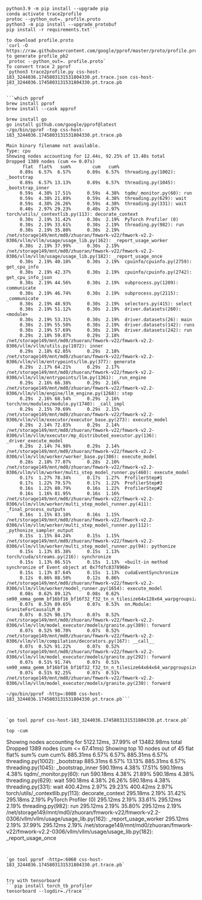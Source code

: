 ```conda create -n trace2profile python=3.10 cmake
python3.9 -m pip install --upgrade pip
conda activate trace2profile
protoc --python_out=. profile.proto
python3 -m pip install --upgrade protobuf
pip install -r requirements.txt```

to download profile.proto 
`curl -O https://raw.githubusercontent.com/google/pprof/master/proto/profile.proto`
to generate profile_pb2
`protoc --python_out=. profile.proto`
To convert trace 2 pprof
`python3 trace2profile.py css-host-183_3244036.1745803131531804330.pt.trace.json css-host-183_3244036.1745803131531804330.pt.trace.pb
`

```which pprof
brew install pprof
brew install --cask approf

brew install go
go install github.com/google/pprof@latest
~/go/bin/pprof -top css-host-183_3244036.1745803131531804330.pt.trace.pb
```

```
Main binary filename not available.
Type: cpu
Showing nodes accounting for 12.44s, 92.25% of 13.48s total
Dropped 1389 nodes (cum <= 0.07s)
      flat  flat%   sum%        cum   cum%
     0.89s  6.57%  6.57%      0.89s  6.57%  threading.py(1002): _bootstrap
     0.89s  6.57% 13.13%      0.89s  6.57%  threading.py(1045): _bootstrap_inner
     0.59s  4.38% 17.51%      0.59s  4.38%  tqdm/_monitor.py(60): run
     0.59s  4.38% 21.89%      0.59s  4.38%  threading.py(629): wait
     0.59s  4.38% 26.26%      0.59s  4.38%  threading.py(331): wait
     0.40s  2.97% 29.23%      0.40s  2.97%  torch/utils/_contextlib.py(113): decorate_context
     0.30s  2.19% 31.42%      0.30s  2.19%  PyTorch Profiler (0)
     0.30s  2.19% 33.61%      0.30s  2.19%  threading.py(982): run
     0.30s  2.19% 35.80%      0.30s  2.19%  /net/storage149/mnt/md0/zhuoran/fmwork-v22/fmwork-v2.2-0306/vllm/vllm/usage/usage_lib.py(162): _report_usage_worker
     0.30s  2.19% 37.99%      0.30s  2.19%  /net/storage149/mnt/md0/zhuoran/fmwork-v22/fmwork-v2.2-0306/vllm/vllm/usage/usage_lib.py(182): _report_usage_once
     0.30s  2.19% 40.18%      0.30s  2.19%  cpuinfo/cpuinfo.py(2759): get_cpu_info
     0.30s  2.19% 42.37%      0.30s  2.19%  cpuinfo/cpuinfo.py(2742): get_cpu_info_json
     0.30s  2.19% 44.56%      0.30s  2.19%  subprocess.py(1209): communicate
     0.30s  2.19% 46.74%      0.30s  2.19%  subprocess.py(2115): _communicate
     0.30s  2.19% 48.93%      0.30s  2.19%  selectors.py(415): select
     0.30s  2.19% 51.12%      0.30s  2.19%  driver.datasets(260): <module>
     0.30s  2.19% 53.31%      0.30s  2.19%  driver.datasets(26): main
     0.30s  2.19% 55.50%      0.30s  2.19%  driver.datasets(142): runs
     0.30s  2.19% 57.69%      0.30s  2.19%  driver.datasets(242): run
     0.29s  2.18% 59.87%      0.29s  2.18%  /net/storage149/mnt/md0/zhuoran/fmwork-v22/fmwork-v2.2-0306/vllm/vllm/utils.py(1072): inner
     0.29s  2.18% 62.05%      0.29s  2.18%  /net/storage149/mnt/md0/zhuoran/fmwork-v22/fmwork-v2.2-0306/vllm/vllm/entrypoints/llm.py(377): generate
     0.29s  2.17% 64.21%      0.29s  2.17%  /net/storage149/mnt/md0/zhuoran/fmwork-v22/fmwork-v2.2-0306/vllm/vllm/entrypoints/llm.py(1361): _run_engine
     0.29s  2.16% 66.38%      0.29s  2.16%  /net/storage149/mnt/md0/zhuoran/fmwork-v22/fmwork-v2.2-0306/vllm/vllm/engine/llm_engine.py(1268): step
     0.29s  2.16% 68.54%      0.29s  2.16%  torch/nn/modules/module.py(1740): _call_impl
     0.29s  2.15% 70.69%      0.29s  2.15%  /net/storage149/mnt/md0/zhuoran/fmwork-v22/fmwork-v2.2-0306/vllm/vllm/executor/executor_base.py(273): execute_model
     0.29s  2.14% 72.83%      0.29s  2.14%  /net/storage149/mnt/md0/zhuoran/fmwork-v22/fmwork-v2.2-0306/vllm/vllm/executor/mp_distributed_executor.py(136): _driver_execute_model
     0.29s  2.14% 74.98%      0.29s  2.14%  /net/storage149/mnt/md0/zhuoran/fmwork-v22/fmwork-v2.2-0306/vllm/vllm/worker/worker_base.py(386): execute_model
     0.28s  2.10% 77.07%      0.28s  2.10%  /net/storage149/mnt/md0/zhuoran/fmwork-v22/fmwork-v2.2-0306/vllm/vllm/worker/multi_step_model_runner.py(460): execute_model
     0.17s  1.27% 78.34%      0.17s  1.27%  ProfilerStep#1
     0.17s  1.22% 79.57%      0.17s  1.22%  ProfilerStep#3
     0.16s  1.22% 80.79%      0.16s  1.22%  ProfilerStep#2
     0.16s  1.16% 81.95%      0.16s  1.16%  /net/storage149/mnt/md0/zhuoran/fmwork-v22/fmwork-v2.2-0306/vllm/vllm/worker/multi_step_model_runner.py(411): _final_process_outputs
     0.16s  1.15% 83.10%      0.16s  1.15%  /net/storage149/mnt/md0/zhuoran/fmwork-v22/fmwork-v2.2-0306/vllm/vllm/worker/multi_step_model_runner.py(112): _pythonize_sampler_output
     0.15s  1.15% 84.24%      0.15s  1.15%  /net/storage149/mnt/md0/zhuoran/fmwork-v22/fmwork-v2.2-0306/vllm/vllm/worker/multi_step_model_runner.py(94): pythonize
     0.15s  1.13% 85.38%      0.15s  1.13%  torch/cuda/streams.py(216): synchronize
     0.15s  1.13% 86.51%      0.15s  1.13%  <built-in method synchronize of Event object at 0x7fdfc8378960>
     0.15s  1.13% 87.64%      0.15s  1.13%  cudaEventSynchronize
     0.12s  0.86% 88.50%      0.12s  0.86%  /net/storage149/mnt/md0/zhuoran/fmwork-v22/fmwork-v2.2-0306/vllm/vllm/worker/model_runner.py(1654): execute_model
     0.08s  0.62% 89.12%      0.08s  0.62%  sm90_xmma_gemm_bf16bf16_bf16f32_f32_tn_n_tilesize64x128x64_warpgroupsize1x1x1_execute_segment_k_off_kernel__5x_cublas
     0.07s  0.53% 89.65%      0.07s  0.53%  nn.Module: GraniteForCausalLM_0
     0.07s  0.52% 90.17%      0.07s  0.52%  /net/storage149/mnt/md0/zhuoran/fmwork-v22/fmwork-v2.2-0306/vllm/vllm/model_executor/models/granite.py(389): forward
     0.07s  0.52% 90.70%      0.07s  0.52%  /net/storage149/mnt/md0/zhuoran/fmwork-v22/fmwork-v2.2-0306/vllm/vllm/compilation/decorators.py(167): __call__
     0.07s  0.52% 91.22%      0.07s  0.52%  /net/storage149/mnt/md0/zhuoran/fmwork-v22/fmwork-v2.2-0306/vllm/vllm/model_executor/models/granite.py(292): forward
     0.07s  0.51% 91.74%      0.07s  0.51%  sm90_xmma_gemm_bf16bf16_bf16f32_f32_tn_n_tilesize64x64x64_warpgroupsize1x1x1_execute_segment_k_off_kernel__5x_cublas
     0.07s  0.51% 92.25%      0.07s  0.51%  /net/storage149/mnt/md0/zhuoran/fmwork-v22/fmwork-v2.2-0306/vllm/vllm/model_executor/models/granite.py(230): forward
```

```brew install graphviz
~/go/bin/pprof -http=:8080 css-host-183_3244036.1745803131531804330.pt.trace.pb```



`go tool pprof css-host-183_3244036.1745803131531804330.pt.trace.pb`

top -cum
```
Showing nodes accounting for 5122.12ms, 37.99% of 13482.98ms total
Dropped 1389 nodes (cum <= 67.41ms)
Showing top 10 nodes out of 45
      flat  flat%   sum%        cum   cum%
  885.31ms  6.57%  6.57%   885.31ms  6.57%  threading.py(1002): _bootstrap
  885.31ms  6.57% 13.13%   885.31ms  6.57%  threading.py(1045): _bootstrap_inner
  590.19ms  4.38% 17.51%   590.19ms  4.38%  tqdm/_monitor.py(60): run
  590.18ms  4.38% 21.89%   590.18ms  4.38%  threading.py(629): wait
  590.18ms  4.38% 26.26%   590.18ms  4.38%  threading.py(331): wait
  400.42ms  2.97% 29.23%   400.42ms  2.97%  torch/utils/_contextlib.py(113): decorate_context
  295.18ms  2.19% 31.42%   295.18ms  2.19%  PyTorch Profiler (0)
  295.12ms  2.19% 33.61%   295.12ms  2.19%  threading.py(982): run
  295.12ms  2.19% 35.80%   295.12ms  2.19%  /net/storage149/mnt/md0/zhuoran/fmwork-v22/fmwork-v2.2-0306/vllm/vllm/usage/usage_lib.py(162): _report_usage_worker
  295.12ms  2.19% 37.99%   295.12ms  2.19%  /net/storage149/mnt/md0/zhuoran/fmwork-v22/fmwork-v2.2-0306/vllm/vllm/usage/usage_lib.py(182): _report_usage_once
```


`go tool pprof -http=:6060 css-host-183_3244036.1745803131531804330.pt.trace.pb`


try with tensorboard
```pip install torch_tb_profiler
tensorboard --logdir=./trace```